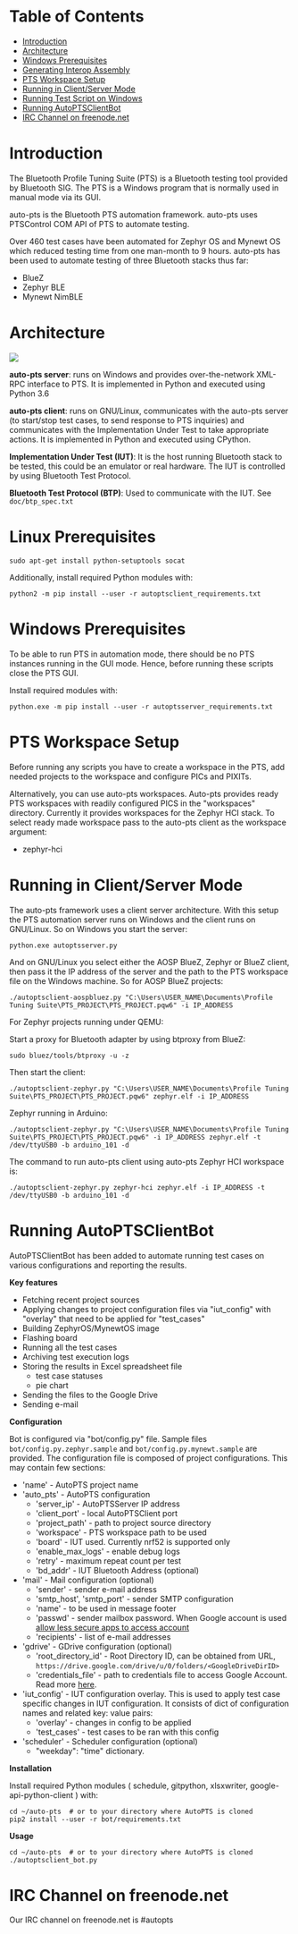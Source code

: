 # Table of Contents

   * [Introduction](#introduction)
   * [Architecture](#architecture)
   * [Windows Prerequisites](#windows-prerequisites)
   * [Generating Interop Assembly](#generating-interop-assembly)
   * [PTS Workspace Setup](#pts-workspace-setup)
   * [Running in Client/Server Mode](#running-in-clientserver-mode)
   * [Running Test Script on Windows](#running-test-script-on-windows)
   * [Running AutoPTSClientBot](#running-autoptsclientbot)
   * [IRC Channel on freenode.net](#irc-channel-on-freenodenet)

# Introduction

The Bluetooth Profile Tuning Suite (PTS) is a Bluetooth testing tool provided by Bluetooth SIG. The PTS is a Windows program that is normally used in manual mode via its GUI.

auto-pts is the Bluetooth PTS automation framework. auto-pts uses PTSControl COM API of PTS to automate testing.

Over 460 test cases have been automated for Zephyr OS and Mynewt OS which reduced testing time from one man-month to 9 hours. auto-pts has been used to automate testing of three Bluetooth stacks thus far:

* BlueZ
* Zephyr BLE
* Mynewt NimBLE

# Architecture

![](images/autp-pts-architecture-diagram.png)

**auto-pts server**: runs on Windows and provides over-the-network XML-RPC interface to PTS. It is implemented in Python and executed using Python 3.6

**auto-pts client**: runs on GNU/Linux, communicates with the auto-pts server (to start/stop test cases, to send response to PTS inquiries) and communicates with the Implementation Under Test to take appropriate actions. It is implemented in Python and executed using CPython.

**Implementation Under Test (IUT)**: It is the host running Bluetooth stack to be tested, this could be an emulator or real hardware. The IUT is controlled by using Bluetooth Test Protocol.

**Bluetooth Test Protocol (BTP)**: Used to communicate with the IUT. See `doc/btp_spec.txt`

# Linux Prerequisites

`sudo apt-get install python-setuptools socat`

Additionally, install required Python modules with:

`python2 -m pip install --user -r autoptsclient_requirements.txt`

# Windows Prerequisites

To be able to run PTS in automation mode, there should be no PTS instances running in the GUI mode. Hence, before running these scripts close the PTS GUI.

Install required modules with:

`python.exe -m pip install --user -r autoptsserver_requirements.txt`

# PTS Workspace Setup

Before running any scripts you have to create a workspace in the PTS, add needed projects to the workspace and configure PICs and PIXITs.

Alternatively, you can use auto-pts workspaces. Auto-pts provides ready PTS workspaces with readily configured PICS in the "workspaces" directory. Currently it provides workspaces for the Zephyr HCI stack. To select ready made workspace pass to the auto-pts client as the workspace argument:

  * zephyr-hci

# Running in Client/Server Mode

The auto-pts framework uses a client server architecture. With this setup the PTS automation server runs on Windows and the client runs on GNU/Linux. So on Windows you start the server:

`python.exe autoptsserver.py`

And on GNU/Linux you select either the AOSP BlueZ, Zephyr or BlueZ client, then pass it the IP address of the server and the path to the PTS workspace file on the Windows machine. So for AOSP BlueZ projects:

`./autoptsclient-aospbluez.py "C:\Users\USER_NAME\Documents\Profile Tuning Suite\PTS_PROJECT\PTS_PROJECT.pqw6" -i IP_ADDRESS`

For Zephyr projects running under QEMU:

Start a proxy for Bluetooth adapter by using btproxy from BlueZ:

`sudo bluez/tools/btproxy -u -z`

Then start the client:

`./autoptsclient-zephyr.py "C:\Users\USER_NAME\Documents\Profile Tuning Suite\PTS_PROJECT\PTS_PROJECT.pqw6" zephyr.elf -i IP_ADDRESS`

Zephyr running in Arduino:

`./autoptsclient-zephyr.py "C:\Users\USER_NAME\Documents\Profile Tuning Suite\PTS_PROJECT\PTS_PROJECT.pqw6" -i IP_ADDRESS zephyr.elf -t /dev/ttyUSB0 -b arduino_101 -d`

The command to run auto-pts client using auto-pts Zephyr HCI workspace is:

`./autoptsclient-zephyr.py zephyr-hci zephyr.elf -i IP_ADDRESS -t /dev/ttyUSB0 -b arduino_101 -d`

# Running AutoPTSClientBot

AutoPTSClientBot has been added to automate running test cases on various
configurations and reporting the results.

**Key features**

- Fetching recent project sources
- Applying changes to project configuration files via "iut_config"
with "overlay" that need to be applied for "test_cases"
- Building ZephyrOS/MynewtOS image
- Flashing board
- Running all the test cases
- Archiving test execution logs
- Storing the results in Excel spreadsheet file
    - test case statuses
    - pie chart
- Sending the files to the Google Drive
- Sending e-mail

**Configuration**

Bot is configured via "bot/config.py" file. Sample files `bot/config.py.zephyr.sample` 
and `bot/config.py.mynewt.sample` are provided. The configuration file is composed of project configurations.
This may contain few sections:
- 'name' - AutoPTS project name
- 'auto_pts' - AutoPTS configuration
    - 'server_ip' - AutoPTSServer IP address
    - 'client_port' - local AutoPTSClient port
    - 'project_path' - path to project source directory
    - 'workspace' - PTS workspace path to be used
    - 'board' - IUT used. Currently nrf52 is supported only
    - 'enable_max_logs' - enable debug logs
    - 'retry' - maximum repeat count per test
    - 'bd_addr' - IUT Bluetooth Address (optional)
- 'mail' - Mail configuration (optional)
    - 'sender' - sender e-mail address
    - 'smtp_host', 'smtp_port' - sender SMTP configuration
    - 'name' - to be used in message footer
    - 'passwd' - sender mailbox password. When Google account is used [allow
    less secure apps to access account](https://myaccount.google.com/lesssecureapps)
    - 'recipients' - list of e-mail addresses
- 'gdrive' - GDrive configuration (optional)
    - 'root_directory_id' - Root Directory ID, can be obtained from URL,
    `https://drive.google.com/drive/u/0/folders/<GoogleDriveDirID>`
    - 'credentials_file' - path to credentials file to access Google Account.
    Read more [here](https://developers.google.com/drive/v3/web/quickstart/python).
- 'iut_config' - IUT configuration overlay. This is used to apply test case
specific changes in IUT configuration. It consists of dict of configuration
names and related key: value pairs:
    - 'overlay' - changes in config to be applied
    - 'test_cases' - test cases to be ran with this config
- 'scheduler' - Scheduler configuration (optional)
    - "weekday": "time" dictionary.

**Installation**

Install required Python modules (
schedule,
gitpython,
xlsxwriter,
google-api-python-client
) with:

    cd ~/auto-pts  # or to your directory where AutoPTS is cloned
    pip2 install --user -r bot/requirements.txt


**Usage**

    cd ~/auto-pts  # or to your directory where AutoPTS is cloned
    ./autoptsclient_bot.py

# IRC Channel on freenode.net

Our IRC channel on freenode.net is #autopts
